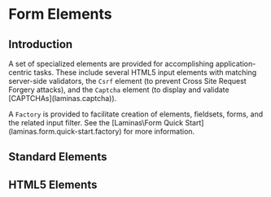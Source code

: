 # Form Elements

## Introduction

A set of specialized elements are provided for accomplishing application-centric tasks. These
include several HTML5 input elements with matching server-side validators, the `Csrf` element (to
prevent Cross Site Request Forgery attacks), and the `Captcha` element (to display and validate
\[CAPTCHAs\](laminas.captcha)).

A `Factory` is provided to facilitate creation of elements, fieldsets, forms, and the related input
filter. See the \[Laminas\\Form Quick Start\](laminas.form.quick-start.factory) for more information.

## Standard Elements

## HTML5 Elements
